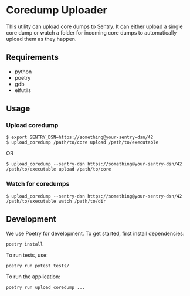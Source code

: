 # Coredump Uploader

This utility can upload core dumps to Sentry.  It can either upload a single core dump or watch a folder
for incoming core dumps to automatically upload them as they happen.

## Requirements

- python
- poetry
- gdb
- elfutils

## Usage

### Upload coredump

````
$ export SENTRY_DSN=https://something@your-sentry-dsn/42
$ upload_coredump /path/to/core upload /path/to/executable
````

OR

````
$ upload_coredump --sentry-dsn https://something@your-sentry-dsn/42 /path/to/executable upload /path/to/core 
````

### Watch for coredumps

````
$ upload_coredump --sentry-dsn https://something@your-sentry-dsn/42 /path/to/executable watch /path/to/dir 
````

## Development

We use Poetry for development. To get started, first install dependencies: 

```
poetry install
```

To run tests, use:

```
poetry run pytest tests/
```

To run the application:

```
poetry run upload_coredump ...
```
